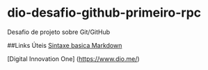 # dio-desafio-github-primeiro-rpc
Desafio de projeto sobre Git/GitHub

##Links Úteis
[Sintaxe basica Markdown](https://www.markdownguide.org/)

[Digital Innovation One] (https://www.dio.me/)
